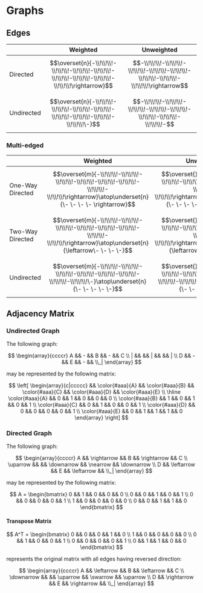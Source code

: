 # Graphs

## Edges

| | Weighted | Unweighted |
|--|--|--|
| Directed | $$\overset{n}{-\\!\\!\\!-\\!\\!\\!-\\!\\!\\!-\\!\\!\\!-\\!\\!\\!-\\!\\!\\!-\\!\\!\\!-\\!\\!\\!\rightarrow}$$ | $$-\\!\\!\\!-\\!\\!\\!-\\!\\!\\!-\\!\\!\\!-\\!\\!\\!-\\!\\!\\!-\\!\\!\\!-\\!\\!\\!\rightarrow$$ |
| Undirected | $$\overset{n}{-\\!\\!\\!-\\!\\!\\!-\\!\\!\\!-\\!\\!\\!-\\!\\!\\!-\\!\\!\\!-\\!\\!\\!-\\!\\!\\!\-}$$ | $$-\\!\\!\\!-\\!\\!\\!-\\!\\!\\!-\\!\\!\\!-\\!\\!\\!-\\!\\!\\!-\\!\\!\\!-\\!\\!\\!-$$ |

### Multi-edged

| | Weighted | Unweighted |
|--|--|--|
| One-Way Directed |  $$\overset{m}{-\\!\\!\\!-\\!\\!\\!-\\!\\!\\!-\\!\\!\\!-\\!\\!\\!-\\!\\!\\!-\\!\\!\\!-\\!\\!\\!\rightarrow}\atop\underset{n}{\- \- \- \- \rightarrow}$$ | $$\overset{}{-\\!\\!\\!-\\!\\!\\!-\\!\\!\\!-\\!\\!\\!-\\!\\!\\!-\\!\\!\\!-\\!\\!\\!-\\!\\!\\!\rightarrow}\atop\underset{}{\- \- \- \- \rightarrow}$$ |
| Two-Way Directed |  $$\overset{m}{-\\!\\!\\!-\\!\\!\\!-\\!\\!\\!-\\!\\!\\!-\\!\\!\\!-\\!\\!\\!-\\!\\!\\!-\\!\\!\\!\rightarrow}\atop\underset{n}{\leftarrow\- \- \- \-}$$ | $$\overset{}{-\\!\\!\\!-\\!\\!\\!-\\!\\!\\!-\\!\\!\\!-\\!\\!\\!-\\!\\!\\!-\\!\\!\\!-\\!\\!\\!\rightarrow}\atop\underset{}{\leftarrow\- \- \- \-}$$ |
| Undirected |  $$\overset{m}{-\\!\\!\\!-\\!\\!\\!-\\!\\!\\!-\\!\\!\\!-\\!\\!\\!-\\!\\!\\!-\\!\\!\\!-\\!\\!\\!\-}\atop\underset{n}{\- \- \- \- \-}$$ | $$\overset{}{-\\!\\!\\!-\\!\\!\\!-\\!\\!\\!-\\!\\!\\!-\\!\\!\\!-\\!\\!\\!-\\!\\!\\!-\\!\\!\\!-}\atop\underset{}{\- \- \- \- \-}$$ |

## Adjacency Matrix

### Undirected Graph

The following graph:

$$
\begin{array}{ccccr}
A && - && B && - && C
\\
| && && | && && |
\\
D && - && E && - && \\_|
\end{array}
$$

may be represented by the following matrix:

$$
\left[
\begin{array}{c|ccccc}
&& \color{#aaa}{A} && \color{#aaa}{B} && \color{#aaa}{C} && \color{#aaa}{D} && \color{#aaa}{E}
\\
\hline
\color{#aaa}{A} && 0 && 1 && 0 && 0 && 0
\\
\color{#aaa}{B} && 1 && 0 && 1 && 0 && 1
\\
\color{#aaa}{C} && 0 && 1 && 0 && 0 && 1
\\
\color{#aaa}{D} && 0 && 0 && 0 && 0 && 1
\\
\color{#aaa}{E} && 0 && 1 && 1 && 1 && 0
\end{array}
\right]
$$

### Directed Graph

The following graph:

$$
\begin{array}{ccccr}
A && \rightarrow && B && \rightarrow && C
\\
\uparrow && && \downarrow && \nearrow && \downarrow
\\
D && \leftarrow && E && \leftarrow && \\_|
\end{array}
$$

may be represented by the following matrix:

$$
A = \begin{bmatrix}
0 && 1 && 0 && 0 && 0
\\
0 && 0 && 1 && 0 && 1
\\
0 && 0 && 0 && 0 && 1
\\
1 && 0 && 0 && 0 && 0
\\
0 && 0 && 1 && 1 && 0
\end{bmatrix}
$$

#### Transpose Matrix

$$
A^T = \begin{bmatrix}
0 && 0 && 0 && 1 && 0
\\
1 && 0 && 0 && 0 && 0
\\
0 && 1 && 0 && 0 && 1
\\
0 && 0 && 0 && 0 && 1
\\
0 && 1 && 1 && 0 && 0
\end{bmatrix}
$$

represents the original matrix with all edges having reversed direction:

$$
\begin{array}{ccccr}
A && \leftarrow && B && \leftarrow && C
\\
\downarrow && && \uparrow && \swarrow && \uparrow
\\
D && \rightarrow && E && \rightarrow && \\_|
\end{array}
$$
